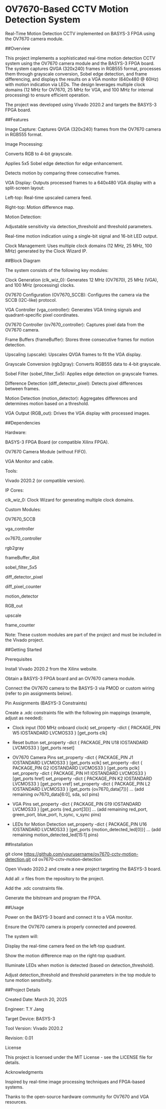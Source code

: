 # OV7670-Based CCTV Motion Detection System

Real-Time Motion Detection CCTV implemented on BASYS-3 FPGA using the OV7670 camera module.

##Overview

This project implements a sophisticated real-time motion detection CCTV system using the OV7670 camera module and the BASYS-3 FPGA board. The system captures QVGA (320x240) frames in RGB555 format, processes them through grayscale conversion, Sobel edge detection, and frame differencing, and displays the results on a VGA monitor (640x480 @ 60Hz) with motion indication via LEDs. The design leverages multiple clock domains (12 MHz for OV7670, 25 MHz for VGA, and 100 MHz for internal processing) to ensure efficient operation.

The project was developed using Vivado 2020.2 and targets the BASYS-3 FPGA board.

##Features

Image Capture: Captures QVGA (320x240) frames from the OV7670 camera in RGB555 format.

Image Processing:

Converts RGB to 4-bit grayscale.

Applies 5x5 Sobel edge detection for edge enhancement.

Detects motion by comparing three consecutive frames.

VGA Display: Outputs processed frames to a 640x480 VGA display with a split-screen layout:

Left-top: Real-time upscaled camera feed.

Right-top: Motion difference map.

Motion Detection:

Adjustable sensitivity via detection_threshold and threshold parameters.

Real-time motion indication using a single-bit signal and 16-bit LED output.

Clock Management: Uses multiple clock domains (12 MHz, 25 MHz, 100 MHz) generated by the Clock Wizard IP.

##Block Diagram

The system consists of the following key modules:

Clock Generation (clk_wiz_0): Generates 12 MHz (OV7670), 25 MHz (VGA), and 100 MHz (processing) clocks.

OV7670 Configuration (OV7670_SCCB): Configures the camera via the SCCB (I2C-like) protocol.

VGA Controller (vga_controller): Generates VGA timing signals and quadrant-specific pixel coordinates.

OV7670 Controller (ov7670_controller): Captures pixel data from the OV7670 camera.

Frame Buffers (frameBuffer): Stores three consecutive frames for motion detection.

Upscaling (upscale): Upscales QVGA frames to fit the VGA display.

Grayscale Conversion (rgb2gray): Converts RGB555 data to 4-bit grayscale.

Sobel Filter (sobel_filter_5x5): Applies edge detection on grayscale frames.

Difference Detection (diff_detector_pixel): Detects pixel differences between frames.

Motion Detection (motion_detector): Aggregates differences and determines motion based on a threshold.

VGA Output (RGB_out): Drives the VGA display with processed images.

##Dependencies

Hardware:

BASYS-3 FPGA Board (or compatible Xilinx FPGA).

OV7670 Camera Module (without FIFO).

VGA Monitor and cable.

Tools:

Vivado 2020.2 (or compatible version).

IP Cores:

clk_wiz_0: Clock Wizard for generating multiple clock domains.

Custom Modules:

OV7670_SCCB

vga_controller

ov7670_controller

rgb2gray

frameBuffer_4bit

sobel_filter_5x5

diff_detector_pixel

diff_pixel_counter

motion_detector

RGB_out

upscale

frame_counter

Note: These custom modules are part of the project and must be included in the Vivado project.

##Getting Started

Prerequisites

Install Vivado 2020.2 from the Xilinx website.

Obtain a BASYS-3 FPGA board and an OV7670 camera module.

Connect the OV7670 camera to the BASYS-3 via PMOD or custom wiring (refer to pin assignments below).

Pin Assignments (BASYS-3 Constraints)

Create a .xdc constraints file with the following pin mappings (example, adjust as needed):

- Clock input (100 MHz onboard clock)
set_property -dict { PACKAGE_PIN W5  IOSTANDARD LVCMOS33 } [get_ports clk]

- Reset button
set_property -dict { PACKAGE_PIN U18 IOSTANDARD LVCMOS33 } [get_ports reset]

- OV7670 Camera Pins
set_property -dict { PACKAGE_PIN J1  IOSTANDARD LVCMOS33 } [get_ports xclk]
set_property -dict { PACKAGE_PIN G2  IOSTANDARD LVCMOS33 } [get_ports pclk]
set_property -dict { PACKAGE_PIN H1  IOSTANDARD LVCMOS33 } [get_ports href]
set_property -dict { PACKAGE_PIN K2  IOSTANDARD LVCMOS33 } [get_ports vref]
set_property -dict { PACKAGE_PIN L2  IOSTANDARD LVCMOS33 } [get_ports {ov7670_data[7]}]
... (add remaining ov7670_data[6:0], sda, scl pins)

- VGA Pins
set_property -dict { PACKAGE_PIN G19 IOSTANDARD LVCMOS33 } [get_ports {red_port[3]}]
... (add remaining red_port, green_port, blue_port, h_sync, v_sync pins)

- LEDs for Motion Detection
set_property -dict { PACKAGE_PIN U16 IOSTANDARD LVCMOS33 } [get_ports {motion_detected_led[0]}]
... (add remaining motion_detected_led[15:1] pins)

##Installation

git clone https://github.com/yourusername/ov7670-cctv-motion-detection.git
cd ov7670-cctv-motion-detection

Open Vivado 2020.2 and create a new project targeting the BASYS-3 board.

Add all .v files from the repository to the project.

Add the .xdc constraints file.

Generate the bitstream and program the FPGA.

##Usage

Power on the BASYS-3 board and connect it to a VGA monitor.

Ensure the OV7670 camera is properly connected and powered.

The system will:

Display the real-time camera feed on the left-top quadrant.

Show the motion difference map on the right-top quadrant.

Illuminate LEDs when motion is detected (based on detection_threshold).

Adjust detection_threshold and threshold parameters in the top module to tune motion sensitivity.

##Project Details

Created Date: March 20, 2025

Engineer: T.Y Jang

Target Device: BASYS-3

Tool Version: Vivado 2020.2

Revision: 0.01

License

This project is licensed under the MIT License - see the LICENSE file for details.

Acknowledgments

Inspired by real-time image processing techniques and FPGA-based systems.

Thanks to the open-source hardware community for OV7670 and VGA resources.

